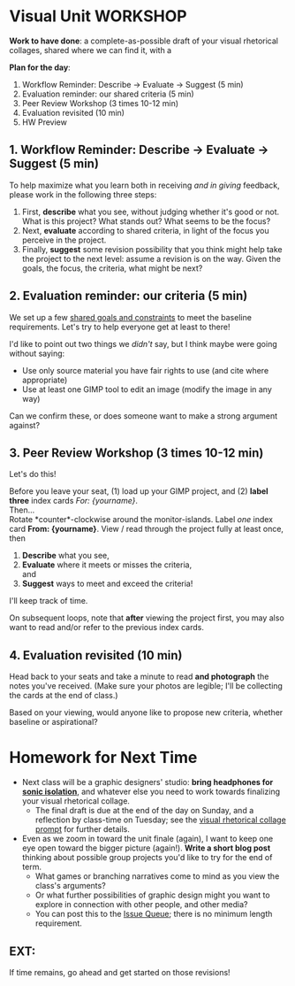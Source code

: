 # Visual Unit WORKSHOP

**Work to have done**: a complete-as-possible draft of your visual rhetorical collages, shared where we can find it, with a


**Plan for the day**:

1. Workflow Reminder: Describe -> Evaluate -> Suggest (5 min)
2. Evaluation reminder: our shared criteria (5 min)
3. Peer Review Workshop (3 times 10-12 min)
4. Evaluation revisited (10 min)
5. HW Preview


## 1. Workflow Reminder: Describe -> Evaluate -> Suggest (5 min)

<!-- This is the same process as last time, but not everyone was doing it. Please do try: it helps make your comments more concrete and actionable. It's great to like something, but if you can't say *what* you liked, the creator can't build on that knowledge as effectively... and *you* may not be learning as much as you could by giving that comment. -->

To help maximize what you learn both in receiving _and in giving_ feedback, please work in the following three steps:

<div class="alert alert-info">
<ol><li> First, <strong>describe</strong> what you see, without judging whether it's good or not. What is this project? What stands out? What seems to be the focus? <!-- Help learn how the eye is drawn. Test whether the audience is getting the main point you want to get across. --></li>
<li>Next, <strong>evaluate</strong> according to shared criteria, in light of the focus you perceive in the project. <!-- This is still a form of description: it's not about "good" or "bad" in the abstract but about where it meets or misses the shared or stated goals. --></li>
<li>Finally, <strong>suggest</strong> some revision possibility that you think might help take the project to the next level: assume a revision is on the way. Given the goals, the focus, the criteria, what might be next? <!-- Pose this as a suggestion, not a command: and _interpret_ these as suggestions, not commands. --></li>
</ol>
</div>

<!-- If possible, I'd like to give back your index cards, not from the comments you *received*, but the comments you *gave*. Read them over. Are you doing describe/evaluate/suggest? Or not? If not, strive to level up today. -->

## 2. Evaluation reminder: our criteria (5 min)
We set up a few [shared goals and constraints](http://bit.ly/miller2019spring) to meet the baseline requirements. Let's try to help everyone get at least to there!

<!--
**Baseline criteria**
For a minimum grade of B, all projects for this unit must:

* Use arrangement, size, color, visual rhythm, and/or contrast to focus viewers' attention.
* Include at least one word, with a carefully chosen font, as explained in reflection.
* Have a clear message or intervention
* Incorporate juxtaposition
* Use at least 3 layers
* Use at least 2 GIMP tools, and write about them in the reflection
* Aim for surprise or metaphorical leap in the elements you bring together.
* Argue in reflection why you did what you did
-->

I'd like to point out two things we _didn't_ say, but I think maybe were going without saying:

* Use only source material you have fair rights to use (and cite where appropriate)
* Use at least one GIMP tool to edit an image (modify the image in any way)

Can we confirm these, or does someone want to make a strong argument against?


## 3. Peer Review Workshop (3 times 10-12 min)

Let's do this!
<div class="alert alert-success">
Before you leave your seat, (1) load up your GIMP project, and (2) <strong>label three</strong> index cards <em>For: {yourname}</em>.
</div>
Then...
<div class="alert alert-success">
Rotate *counter*-clockwise around the monitor-islands. Label <em>one</em> index card <strong>From: {yourname}</strong>. View / read through the project fully at least once, then
<ol><li><strong>Describe</strong> what you see,</li> <li><strong>Evaluate</strong> where it meets or misses the criteria,</li> and <li><strong>Suggest</strong> ways to meet and exceed the criteria!</li></ol>
</div>

I'll keep track of time.

On subsequent loops, note that **after** viewing the project first, you may also want to read and/or refer to the previous index cards.

## 4. Evaluation revisited (10 min)
Head back to your seats and take a minute to read **and photograph** the notes you've received. (Make sure your photos are legible; I'll be collecting the cards at the end of class.)

Based on your viewing, would anyone like to propose new criteria, whether baseline or aspirational?


# Homework for Next Time

* Next class will be a graphic designers' studio: **bring headphones for [sonic isolation](http://noisli.com)**, and whatever else you need to work towards finalizing your visual rhetorical collage.
  - The final draft is due at the end of the day on Sunday, and a reflection by class-time on Tuesday; see the [visual rhetorical collage prompt](https://github.com/pitt-cdm/visual-rhetoric-prompt/) for further details.
* Even as we zoom in toward the unit finale (again), I want to keep one eye open toward the bigger picture (again!). **Write a short blog post** thinking about possible group projects you'd like to try for the end of term.
  - What games or branching narratives come to mind as you view the class's arguments?
  - Or what further possibilities of graphic design might you want to explore in connection with other people, and other media?
  - You can post this to the [Issue Queue](https://github.com/pitt-cdm/miller2019spring/issues/10); there is no minimum length requirement.



## EXT:
If time remains, go ahead and get started on those revisions!

